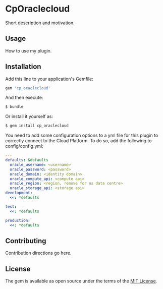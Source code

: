 # CpOraclecloud
Short description and motivation.

## Usage
How to use my plugin.

## Installation
Add this line to your application's Gemfile:

```ruby
gem 'cp_oraclecloud'
```

And then execute:
```bash
$ bundle
```

Or install it yourself as:
```bash
$ gem install cp_oraclecloud
```
You need to add some configuration options to a yml file for this plugin to correctly connect to the Cloud Platform. To do so, add the following to config/config.yml:

```yaml
---
defaults: &defaults
  oracle_username: <username>
  oracle_password: <password>
  oracle_domain: <identity domain>
  oracle_compute_api: <compute api>
  oracle_region: <region, remove for us data centre>
  oracle_storage_api: <storage api>
development:
  <<: *defaults

test:
  <<: *defaults

production:
  <<: *defaults
```
## Contributing
Contribution directions go here.

## License
The gem is available as open source under the terms of the [MIT License](http://opensource.org/licenses/MIT).
